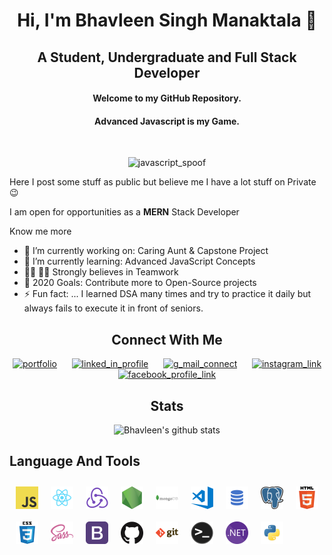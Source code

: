 <h1 align="center">Hi, I'm Bhavleen Singh Manaktala 👳 </h1>
<h2 align="center">A Student, Undergraduate and Full Stack Developer </h2>
<h4 align="center">Welcome to my GitHub Repository.</h4>
<h4 align="center">Advanced Javascript is my Game.</h4>

<br/>
<p align="center"> <img src=https://github-readme-stats.vercel.app/api/top-langs/?username=bhavleen-singh-au7&layout=compact&hide=html&theme=radical alt=javascript_spoof /> </p>

Here I post some stuff as public but believe me I have a lot stuff on Private 😉

I am open for opportunities as a **MERN** Stack Developer

Know me more

- 🔭 I’m currently working on: Caring Aunt & Capstone Project
- 🌱 I’m currently learning: Advanced JavaScript Concepts
- 🧑‍💻 🧑‍💻 Strongly believes in Teamwork
- 🔗 2020 Goals: Contribute more to Open-Source projects
- ⚡ Fun fact: ... I learned DSA many times and try to practice it daily but always fails to execute it in front of seniors.
  <br/>

<h2 align="center">Connect With Me</h2>
<!-- [<img align="left" alt="website" width="22px" src="https://raw.githubusercontent.com/iconic/open-iconic/master/svg/globe.svg" />][website] 
<h3 align="center">
  [<img align="center" alt="LinkedIn" width="22px" src="" />][linkedin]
  [<img align="center" alt="gmail" width="22px" src="" />][gmail]
  [<img align="center" alt="Instagram" width="22px" src="" />][instagram]
  [<img align="center" alt="Facebook" width="22px" src="" />][facebook]
</h3> -->
<p align="center">
  <a href="https://creativesingh.tech/" target="blank"><img src="https://cdn.jsdelivr.net/npm/simple-icons@3.13.0/icons/chocolatey.svg" alt="portfolio" height="30" width="30" /></a> &nbsp;&nbsp;&nbsp;&nbsp;
  <a href="https://linkedin.com/in/bhavleen-singh-64801b114/" target="blank"><img src="https://cdn.jsdelivr.net/npm/simple-icons@v3/icons/linkedin.svg" alt="linked_in_profile" height="30" width="30" /></a> &nbsp;&nbsp;&nbsp;&nbsp;
  <a href="mailto:singhbhavleen3@gmail.com" target="blank"><img src="https://cdn.jsdelivr.net/npm/simple-icons@3.4.0/icons/gmail.svg" alt="g_mail_connect" height="30" width="30" /></a> &nbsp;&nbsp;&nbsp;&nbsp;
  <a href="https://www.instagram.com/creative.singh_/" target="blank"><img src="https://cdn.jsdelivr.net/npm/simple-icons@v3/icons/instagram.svg" alt="instagram_link" height="30" width="30" /></a> &nbsp;&nbsp;&nbsp;&nbsp;
  <a href="https://www.facebook.com/bhavleensm/" target="blank"><img src="https://cdn.jsdelivr.net/npm/simple-icons@3.4.0/icons/facebook.svg" alt="facebook_profile_link" height="30" width="30" /></a> &nbsp;&nbsp;&nbsp;&nbsp;
</p>

<h2 align="center">Stats</h2>
<p align="center"> <img alt="Bhavleen's github stats" src="https://github-readme-stats.vercel.app/api?username=bhavleen-singh-au7&show_icons=true&theme=radical" /> </p>

## Language And Tools

<p>
  <img align="left" alt="JavaScript" width="36px" src="https://raw.githubusercontent.com/github/explore/80688e429a7d4ef2fca1e82350fe8e3517d3494d/topics/javascript/javascript.png" style="margin:10px"/>

  <img align="left" alt="React" width="36px" src="https://raw.githubusercontent.com/github/explore/80688e429a7d4ef2fca1e82350fe8e3517d3494d/topics/react/react.png" style="margin:10px" />

  <img align="left" alt="Redux" width="36px" src="https://raw.githubusercontent.com/github/explore/80688e429a7d4ef2fca1e82350fe8e3517d3494d/topics/redux/redux.png" style="margin:10px"/>

  <img align="left" alt="Node.js" width="36px" src="https://raw.githubusercontent.com/github/explore/80688e429a7d4ef2fca1e82350fe8e3517d3494d/topics/nodejs/nodejs.png"  style="margin:10px"/>

  <img align="left" alt="MongoDB" width="36px" src="https://raw.githubusercontent.com/github/explore/80688e429a7d4ef2fca1e82350fe8e3517d3494d/topics/mongodb/mongodb.png" style="margin:10px" />

  <img align="left" alt="Visual Studio Code" width="36px" src="https://raw.githubusercontent.com/github/explore/80688e429a7d4ef2fca1e82350fe8e3517d3494d/topics/visual-studio-code/visual-studio-code.png" style="margin:10px" />

  <img align="left" alt="SQL" width="36px" src="https://raw.githubusercontent.com/github/explore/80688e429a7d4ef2fca1e82350fe8e3517d3494d/topics/sql/sql.png" style="margin:10px" />

  <img align="left" alt="Postgresql" width="36px" src="https://raw.githubusercontent.com/github/explore/80688e429a7d4ef2fca1e82350fe8e3517d3494d/topics/postgresql/postgresql.png"  style="margin:10px"/>

  <img align="left" alt="HTML5" width="36px" src="https://raw.githubusercontent.com/github/explore/80688e429a7d4ef2fca1e82350fe8e3517d3494d/topics/html/html.png"  style="margin:10px"/>

  <img align="left" alt="CSS3" width="36px" src="https://raw.githubusercontent.com/github/explore/80688e429a7d4ef2fca1e82350fe8e3517d3494d/topics/css/css.png"  style="margin:10px"/>

  <img align="left" alt="Sass" width="36px" src="https://raw.githubusercontent.com/github/explore/80688e429a7d4ef2fca1e82350fe8e3517d3494d/topics/sass/sass.png"  style="margin:10px"/>

  <img align="left" alt="Bootstrap" width="36px" src="https://raw.githubusercontent.com/github/explore/80688e429a7d4ef2fca1e82350fe8e3517d3494d/topics/bootstrap/bootstrap.png"  style="margin:10px"/>

  <img align="left" alt="GitHub" width="36px" src="https://raw.githubusercontent.com/github/explore/78df643247d429f6cc873026c0622819ad797942/topics/github/github.png" style="margin:10px" />

  <img align="left" alt="Git" width=" 36px" src="https://raw.githubusercontent.com/github/explore/80688e429a7d4ef2fca1e82350fe8e3517d3494d/topics/git/git.png" style="margin:10px" />

  <img align="left" alt="Terminal" width="36px" src="https://raw.githubusercontent.com/github/explore/80688e429a7d4ef2fca1e82350fe8e3517d3494d/topics/terminal/terminal.png" style="margin:10px"/>

  <img align="left" alt="Terminal" width="36px" src="https://raw.githubusercontent.com/github/explore/80688e429a7d4ef2fca1e82350fe8e3517d3494d/topics/dotnet/dotnet.png" style="margin:10px" />

  <img align="left" alt="Terminal" width="36px" src="https://raw.githubusercontent.com/github/explore/80688e429a7d4ef2fca1e82350fe8e3517d3494d/topics/python/python.png"  style="margin:10px"/>
  
</p>
